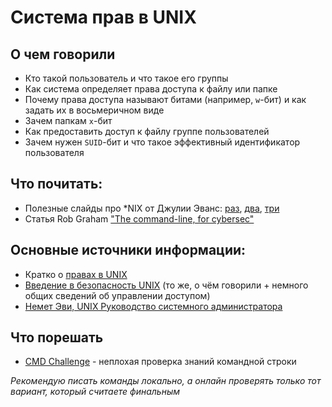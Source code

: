 # Система прав в UNIX

## О чем говорили
- Кто такой пользователь и что такое его группы
- Как система определяет права доступа к файлу или папке
- Почему права доступа называют битами (например, `w`-бит) и как задать их в восьмеричном виде
- Зачем папкам `x`-бит
- Как предоставить доступ к файлу группе пользователей
- Зачем нужен `SUID`-бит и что такое эффективный идентификатор пользователя

## Что почитать:
- Полезные слайды про *NIX от Джулии Эванс: [раз](https://habrahabr.ru/company/first/blog/315754/), [два](https://habrahabr.ru/company/first/blog/318646/), [три](https://habrahabr.ru/company/first/blog/320186/)
- Статья Rob Graham ["The command-line, for cybersec"](http://blog.erratasec.com/2017/01/the-command-line-for-cybersec.html#.WJBeSBt95hG)

## Основные источники информации:
- Кратко о [правах в UNIX](http://help.ubuntu.ru/wiki/%D1%81%D1%82%D0%B0%D0%BD%D0%B4%D0%B0%D1%80%D1%82%D0%BD%D1%8B%D0%B5_%D0%BF%D1%80%D0%B0%D0%B2%D0%B0_unix)
- [Введение в безопасность UNIX](http://heap.altlinux.org/tmp/unix_base/ch02s02.html) (то же, о чём говорили + немного общих сведений об управлении доступом)
- [Немет Эви, UNIX Руководство системного администратора](https://www.ozon.ru/context/detail/id/7607778/)

## Что порешать
- [CMD Challenge](https://cmdchallenge.com/) - неплохая проверка знаний командной строки

_Рекомендую писать команды локально, а онлайн проверять только тот вариант, который считаете финальным_
